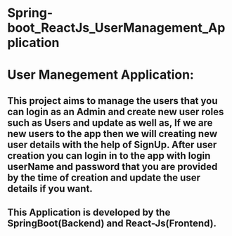 # Spring-boot_ReactJs_UserManagement_Application
# User Manegement Application: 
## This project aims to manage the users that you can login as an Admin and create new user roles such as Users and update as well as, If we are new users to the app then we will creating new user details with the help of SignUp. After user creation you can login in to the app with login userName and password that you are provided by the time of creation and update the user details if you want.
## This Application is developed by the SpringBoot(Backend) and React-Js(Frontend).
